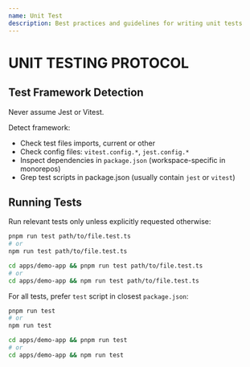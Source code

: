 ```yaml
---
name: Unit Test
description: Best practices and guidelines for writing unit tests
---
```


# UNIT TESTING PROTOCOL

## Test Framework Detection

Never assume Jest or Vitest.

Detect framework:

- Check test files imports, current or other
- Check config files: `vitest.config.*`, `jest.config.*`
- Inspect dependencies in `package.json` (workspace-specific in monorepos)
- Grep test scripts in package.json (usually contain `jest` or `vitest`)

## Running Tests

Run relevant tests only unless explicitly requested otherwise:

<example type="good">

```bash
pnpm run test path/to/file.test.ts
# or
npm run test path/to/file.test.ts
```

</example>

<example type="good" environment="monorepo">

```bash
cd apps/demo-app && pnpm run test path/to/file.test.ts
# or
cd apps/demo-app && npm run test path/to/file.test.ts
```

</example>

For all tests, prefer `test` script in closest `package.json`:

<example type="good">

```bash
pnpm run test
# or
npm run test
```

</example>

<example type="good" environment="monorepo">

```bash
cd apps/demo-app && pnpm run test
# or
cd apps/demo-app && npm run test
```

</example>
